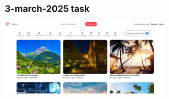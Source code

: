 # 3-march-2025 task 

![Demo App](https://github.com/KasavRushikesh09/project-Airbnb/blob/main/Screenshot%202025-01-27%20125036.png)
